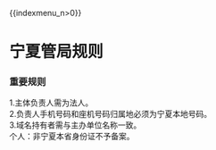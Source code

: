 {{indexmenu_n>0}}

# 宁夏管局规则

### 重要规则

1.主体负责人需为法人。  
2.负责人手机号码和座机号码归属地必须为宁夏本地号码。  
3.域名持有者需与主办单位名称一致。  
个人：非宁夏本省身份证不予备案。
